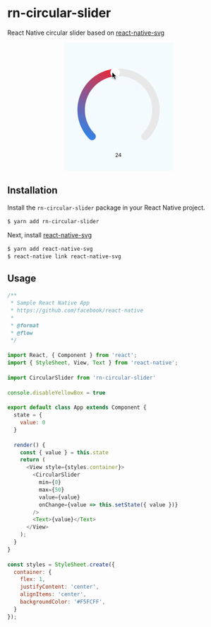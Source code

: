 # rn-circular-slider

React Native circular slider based on [react-native-svg](https://github.com/react-native-community/react-native-svg)

<div align=center><img src=".github/screenshot.gif"></div>

## Installation

Install the `rn-circular-slider` package in your React Native project.

```bash
$ yarn add rn-circular-slider
```

Next, install [react-native-svg](https://github.com/react-native-community/react-native-svg)

```bash
$ yarn add react-native-svg
$ react-native link react-native-svg
```

## Usage

```js
/**
 * Sample React Native App
 * https://github.com/facebook/react-native
 *
 * @format
 * @flow
 */

import React, { Component } from 'react';
import { StyleSheet, View, Text } from 'react-native';

import CircularSlider from 'rn-circular-slider'

console.disableYellowBox = true

export default class App extends Component {
  state = {
    value: 0
  }

  render() {
    const { value } = this.state
    return (
      <View style={styles.container}>
        <CircularSlider
          min={0}
          max={50}
          value={value}
          onChange={value => this.setState({ value })}
        />
        <Text>{value}</Text>
      </View>
    );
  }
}

const styles = StyleSheet.create({
  container: {
    flex: 1,
    justifyContent: 'center',
    alignItems: 'center',
    backgroundColor: '#F5FCFF',
  }
});

```